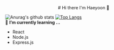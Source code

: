 <center> # Hi there I'm Haeyoon 👋 </center>

![Anurag's github stats](https://github-readme-stats.vercel.app/api?username=godbs129&count_private=true)
[![Top Langs](https://github-readme-stats.vercel.app/api/top-langs/?username=godbs129)](https://github.com/anuraghazra/github-readme-stats)
<br>
🌱 **I’m currently learning ...**
+ React
+ Node.js
+ Express.js

<!--
**godbs129/godbs129** is a ✨ _special_ ✨ repository because its `README.md` (this file) appears on your GitHub profile.

Here are some ideas to get you started:

- 🔭 I’m currently working on ...
- 🌱 I’m currently learning ...
- 👯 I’m looking to collaborate on ...
- 🤔 I’m looking for help with ...
- 💬 Ask me about ...
- 📫 How to reach me: ...
- 😄 Pronouns: ...
- ⚡ Fun fact: ...
-->
